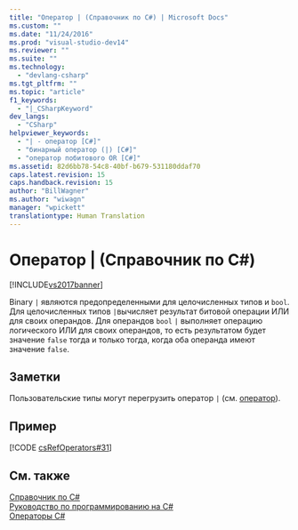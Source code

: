 ```yaml
---
title: "Оператор | (Справочник по C#) | Microsoft Docs"
ms.custom: ""
ms.date: "11/24/2016"
ms.prod: "visual-studio-dev14"
ms.reviewer: ""
ms.suite: ""
ms.technology: 
  - "devlang-csharp"
ms.tgt_pltfrm: ""
ms.topic: "article"
f1_keywords: 
  - "|_CSharpKeyword"
dev_langs: 
  - "CSharp"
helpviewer_keywords: 
  - "| - оператор [C#]"
  - "бинарный оператор (|) [C#]"
  - "оператор побитового OR [C#]"
ms.assetid: 82d6bb78-54c8-40bf-b679-531180ddaf70
caps.latest.revision: 15
caps.handback.revision: 15
author: "BillWagner"
ms.author: "wiwagn"
manager: "wpickett"
translationtype: Human Translation
---
```

# Оператор | (Справочник по C#)
[!INCLUDE[vs2017banner](../../../csharp/includes/vs2017banner.md)]

Binary        `|`  являются предопределенными для целочисленных типов и `bool`.  Для целочисленных типов  `|`вычисляет результат битовой операции ИЛИ для своих операндов.  Для операндов `bool` `|` выполняет операцию логического ИЛИ для своих операндов, то есть результатом будет значение `false` тогда и только тогда, когда оба операнда имеют значение `false`.  
  
## Заметки  
 Пользовательские типы могут перегрузить оператор          `|` \(см. [оператор](../../../csharp/language-reference/keywords/operator.md)\).  
  
## Пример  
 [!CODE [csRefOperators#31](../CodeSnippet/VS_Snippets_VBCSharp/csrefOperators#31)]  
  
## См. также  
 [Справочник по C\#](../../../csharp/language-reference/index.md)   
 [Руководство по программированию на C\#](../../../csharp/programming-guide/index.md)   
 [Операторы C\#](../../../csharp/language-reference/operators/index.md)